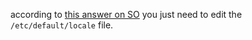 according to [this answer on SO](https://askubuntu.com/questions/6016/how-to-set-monday-as-the-first-day-of-the-week-in-gnome-2-calendar-applet) you just need to edit the `/etc/default/locale` file.